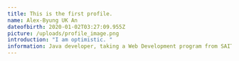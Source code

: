 ```yaml
---
title: This is the first profile.
name: Alex-Byung UK An
dateofbirth: 2020-01-02T03:27:09.955Z
picture: /uploads/profile_image.png
introduction: "I am optimistic. "
information: Java developer, taking a Web Development program from SAIT.
---
```

